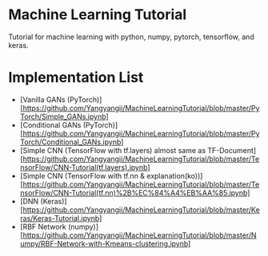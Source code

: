 # Machine Learning Tutorial
Tutorial for machine learning with python, numpy, pytorch, tensorflow, and keras.

# Implementation List
* [Vanilla GANs (PyTorch)][https://github.com/Yangyangii/MachineLearningTutorial/blob/master/PyTorch/Simple_GANs.ipynb]
* [Conditional GANs (PyTorch)][https://github.com/Yangyangii/MachineLearningTutorial/blob/master/PyTorch/Conditional_GANs.ipynb]
* [Simple CNN (TensorFlow with tf.layers) almost same as TF-Document][https://github.com/Yangyangii/MachineLearningTutorial/blob/master/TensorFlow/CNN-Tutorial(tf.layers).ipynb]
* [Simple CNN (TensorFlow with tf.nn & explanation(ko))][https://github.com/Yangyangii/MachineLearningTutorial/blob/master/TensorFlow/CNN-Tutorial(tf.nn)%2B%EC%84%A4%EB%AA%85.ipynb]
* [DNN (Keras)][https://github.com/Yangyangii/MachineLearningTutorial/blob/master/Keras/Keras-Tutorial.ipynb]
* [RBF Network (numpy)][https://github.com/Yangyangii/MachineLearningTutorial/blob/master/Numpy/RBF-Network-with-Kmeans-clustering.ipynb]
